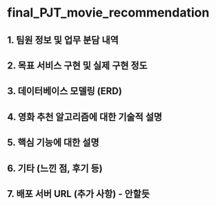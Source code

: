 # final_PJT_movie_recommendation

## 1. 팀원 정보 및 업무 분담 내역

## 2. 목표 서비스 구현 및 실제 구현 정도

## 3. 데이터베이스 모델링 (ERD)

## 4. 영화 추천 알고리즘에 대한 기술적 설명

## 5. 핵심 기능에 대한 설명

## 6. 기타 (느낀 점, 후기 등)

## 7. 배포 서버 URL (추가 사항) - 안할듯 

